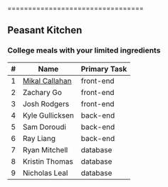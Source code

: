=================================
## Peasant Kitchen
### College meals with your limited ingredients

|#|Name|Primary Task|
|---|---|---|
1|[Mikal Callahan](https://github.com/mikalcallahan)| front-end|Project Manager
2|Zachary Go| front-end
3|Josh Rodgers| front-end
4|Kyle Gullicksen| back-end
5|Sam Doroudi| back-end
6|Ray Liang| back-end
7|Ryan Mitchell| database
8|Kristin Thomas| database
9|Nicholas Leal| database
